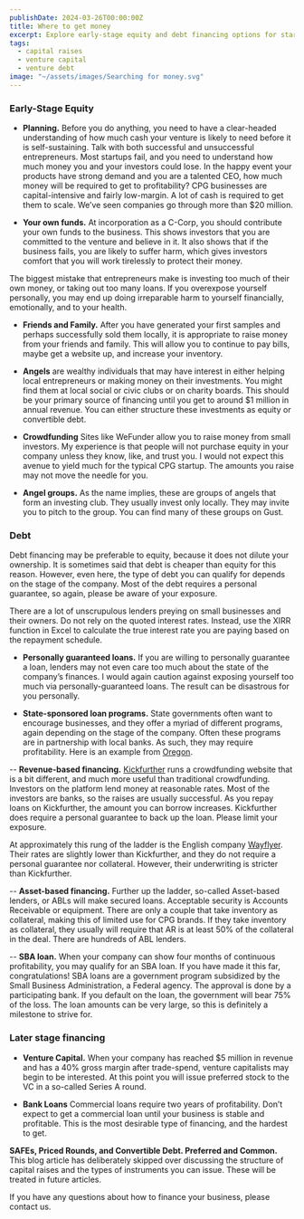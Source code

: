 ```yaml
---
publishDate: 2024-03-26T00:00:00Z
title: Where to get money
excerpt: Explore early-stage equity and debt financing options for startups, from personal funds and angel investors to SBA loans and venture capital. Learn how to strategically fund your business and avoid common pitfalls.
tags:
  - capital raises
  - venture capital
  - venture debt
image: "~/assets/images/Searching for money.svg"
---
```


### Early-Stage Equity

- **Planning.** Before you do anything, you need to have a clear-headed understanding of how much cash your venture is likely to need before it is self-sustaining.   Talk with both successful and unsuccessful entrepreneurs.  Most startups fail, and you need to understand how much money you and your investors could lose.  In the happy event your products have strong demand and you are a talented CEO,  how much money will be required to get to profitability?   CPG businesses are capital-intensive and fairly low-margin.  A lot of cash is required to get them to scale.  We’ve seen companies go through more than $20 million.

- **Your own funds.** At incorporation as a C-Corp, you should contribute your own funds to the business.   This shows investors that you are committed to the venture and believe in it.  It also shows that if the business fails, you are likely to suffer harm, which gives investors comfort that you will work tirelessly to protect their money.

The biggest mistake that entrepreneurs make is investing too much of their own money, or taking out too many loans.   If you overexpose yourself personally, you may end up doing irreparable harm to yourself financially, emotionally, and to your health.

- **Friends and Family.** After you have generated your first samples and perhaps successfully sold them locally,  it is appropriate to raise money from your friends and family.   This will allow you to continue to pay bills, maybe get a website up, and increase your inventory.

- **Angels** are wealthy individuals that may have interest in either helping local entrepreneurs or making money on their investments.  You might find them at local social or civic clubs or on charity boards.  This should be your primary source of financing until you get to around $1 million in annual revenue.  You can either structure these investments as equity or convertible debt.

- **Crowdfunding**  Sites like WeFunder allow you to raise money from small investors.  My experience is that people will not purchase equity in your company unless they know, like, and trust you.   I would not expect this avenue to yield much for the typical CPG startup.  The amounts you raise may not move the needle for you.

- **Angel groups.**  As the name implies, these are groups of angels that form an investing club.  They usually invest only locally.   They may invite you to pitch to the group.   You can find many of these groups on Gust.

### Debt

Debt financing may be preferable to equity, because it does not dilute your ownership.  It is sometimes said that debt is cheaper than equity for this reason.  However, even here, the type of debt you can qualify for depends on the stage of the company.   Most of the debt requires a personal guarantee, so again, please be aware of your exposure.

There are a lot of unscrupulous lenders preying on small businesses and their owners.   Do not rely on the quoted interest rates.  Instead, use the XIRR function in Excel to calculate the true interest rate you are paying based on the repayment schedule.

- **Personally guaranteed loans.**   If you are willing to personally guarantee a loan, lenders may not even care too much about the state of the company’s finances.  I would again caution against exposing yourself too much via personally-guaranteed loans.   The result can be disastrous for you personally.

- **State-sponsored loan programs.**  State governments often want to encourage businesses, and they offer a myriad of different programs, again depending on the stage of the company.   Often these programs are in partnership with local banks.  As such, they may require profitability.  Here is an example from [Oregon](https://www.oregon.gov/biz/programs/homeareas/fundbusiness/Pages/default.aspx).

-- **Revenue-based financing.**  [Kickfurther](https://www.kickfurther.com/) runs a crowdfunding website that is a bit different, and much more useful than traditional crowdfunding.  Investors on the platform lend money at reasonable rates.  Most of the investors are banks, so the raises are usually successful.  As you repay loans on Kickfurther, the amount you can borrow increases.  Kickfurther does require a personal guarantee to back up the loan.   Please limit your exposure.

At approximately this rung of the ladder is the English company [Wayflyer](https://www.wayflyer.com/wholesale-financing).  Their rates are slightly lower than Kickfurther, and they do not require a personal guarantee nor collateral.   However, their underwriting is stricter than Kickfurther.

-- **Asset-based financing.** Further up the ladder, so-called Asset-based lenders, or ABLs will make secured loans.  Acceptable security is Accounts Receivable or equipment.   There are only a couple that take inventory as collateral, making this of limited use for CPG brands.   If they take inventory as collateral, they usually will require that AR is at least 50% of the collateral in the deal.  There are hundreds of ABL lenders.

-- **SBA loan.** When your company can show four months of continuous profitability, you may qualify for an SBA loan.  If you have made it this far, congratulations!   SBA loans are a government program subsidized by the Small Business Administration, a Federal agency.   The approval is done by a participating bank.   If you default on the loan, the government will bear 75% of the loss.   The loan amounts can be very large, so this is definitely a milestone to strive for.

### Later stage financing

- **Venture Capital.** When your company has reached $5 million in revenue and has a 40% gross margin after trade-spend, venture capitalists may begin to be interested.  At this point you will issue preferred stock to the VC in a so-called Series A round.

- **Bank Loans**  Commercial loans require two years of profitability.  Don’t expect to get a commercial loan until your business is stable and profitable.  This is the most desirable type of financing, and the hardest to get.

**SAFEs, Priced Rounds, and Convertible Debt.  Preferred and Common.**  This blog article has deliberately skipped over discussing the structure of capital raises and the types of instruments you can issue.  These will be treated in future articles.

If you have any questions about how to finance your business, please contact us.

